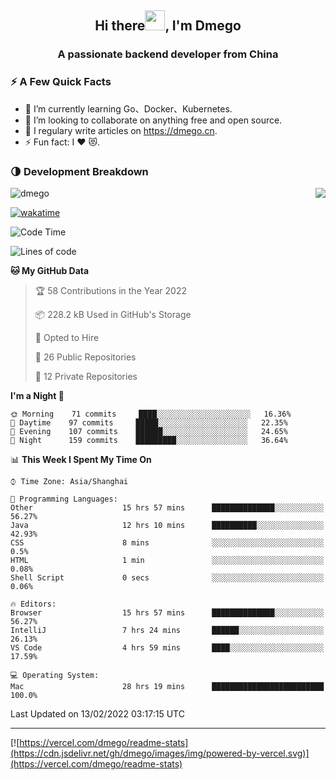 <h2 align="center">Hi there<img src="https://cdn.jsdelivr.net/gh/dmego/images/img/Hi.gif" height="32" />, I'm Dmego </h2>
<h3 align="center">A passionate backend developer from China</h3>

### ⚡️ A Few Quick Facts

<ul>
    <li> 🌱 I’m currently learning Go、Docker、Kubernetes.</li>
    <li> 👯 I’m looking to collaborate on anything free and open source.</li>
    <li> 📝 I regulary write articles on <a href="https://dmego.cn">https://dmego.cn</a>.</li>
    <li> ⚡ Fun fact: I ❤️ 😻.</li>
</ul>

### 🌗 Development Breakdown

<img src="https://komarev.com/ghpvc/?username=dmego" alt="dmego" />

<img align="right" src="https://readme-stats-dmego.vercel.app/api?username=dmego&show_icons=true&icon_color=1573B3&hide_title=true&text_color=718096&bg_color=00000000&hide_border=true"/>

[![wakatime](https://wakatime.com/badge/user/d60a93cb-3bd3-4d85-a9a8-8f81e41616d8.svg)](https://wakatime.com/@d60a93cb-3bd3-4d85-a9a8-8f81e41616d8)

<!--START_SECTION:waka-->
![Code Time](http://img.shields.io/badge/Code%20Time-913%20hrs%2043%20mins-blue)

![Lines of code](https://img.shields.io/badge/From%20Hello%20World%20I%27ve%20Written-231%20Thousand%20lines%20of%20code-blue)

**🐱 My GitHub Data** 

> 🏆 58 Contributions in the Year 2022
 > 
> 📦 228.2 kB Used in GitHub's Storage 
 > 
> 💼 Opted to Hire
 > 
> 📜 26 Public Repositories 
 > 
> 🔑 12 Private Repositories  
 > 
**I'm a Night 🦉** 

```text
🌞 Morning    71 commits     ████░░░░░░░░░░░░░░░░░░░░░   16.36% 
🌆 Daytime    97 commits     █████░░░░░░░░░░░░░░░░░░░░   22.35% 
🌃 Evening    107 commits    ██████░░░░░░░░░░░░░░░░░░░   24.65% 
🌙 Night      159 commits    █████████░░░░░░░░░░░░░░░░   36.64%

```


📊 **This Week I Spent My Time On** 

```text
⌚︎ Time Zone: Asia/Shanghai

💬 Programming Languages: 
Other                    15 hrs 57 mins      ██████████████░░░░░░░░░░░   56.27% 
Java                     12 hrs 10 mins      ██████████░░░░░░░░░░░░░░░   42.93% 
CSS                      8 mins              ░░░░░░░░░░░░░░░░░░░░░░░░░   0.5% 
HTML                     1 min               ░░░░░░░░░░░░░░░░░░░░░░░░░   0.08% 
Shell Script             0 secs              ░░░░░░░░░░░░░░░░░░░░░░░░░   0.06%

🔥 Editors: 
Browser                  15 hrs 57 mins      ██████████████░░░░░░░░░░░   56.27% 
IntelliJ                 7 hrs 24 mins       ██████░░░░░░░░░░░░░░░░░░░   26.13% 
VS Code                  4 hrs 59 mins       ████░░░░░░░░░░░░░░░░░░░░░   17.59%

💻 Operating System: 
Mac                      28 hrs 19 mins      █████████████████████████   100.0%

```


 Last Updated on 13/02/2022 03:17:15 UTC
<!--END_SECTION:waka-->

---

[![https://vercel.com/dmego/readme-stats](https://cdn.jsdelivr.net/gh/dmego/images/img/powered-by-vercel.svg)](https://vercel.com/dmego/readme-stats)

